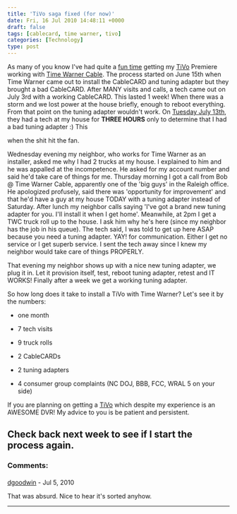 ```yaml
---
title: 'TiVo saga fixed (for now)'
date: Fri, 16 Jul 2010 14:48:11 +0000
draft: false
tags: [cablecard, time warner, tivo]
categories: [Technology]
type: post
---
```


As many of you know I've had quite a [fun time](http://zeusville.wordpress.com/2010/07/13/now-its-getting-personal/) getting my [TiVo](http://zeusville.wordpress.com/2010/07/08/tivo/) Premiere working with [Time Warner Cable](http://zeusville.wordpress.com/2010/07/12/time-warner-cable-on-bbb/). The process started on June 15th when Time Warner came out to install the CableCARD and tuning adapter but they brought a bad CableCARD. After MANY visits and calls, a tech came out on July 3rd with a working CableCARD. This lasted 1 week! When there was a storm and we lost power at the house briefly, enough to reboot everything. From that point on the tuning adapter wouldn't work. On [Tuesday July 13th](http://zeusville.wordpress.com/2010/07/13/now-its-getting-personal/), they had a tech at my house for **THREE HOURS** only to determine that I had a bad tuning adapter :) This

when the shit hit the fan.

Wednesday evening my neighbor, who works for Time Warner as an installer, asked me why I had 2 trucks at my house. I explained to him and he was appalled at the incompetence. He asked for my account number and said he'd take care of things for me. Thursday morning I got a call from Bob @ Time Warner Cable, apparently one of the 'big guys' in the Raleigh office. He apologized profusely, said there was 'opportunity for improvement' and that he'd have a guy at my house TODAY with a tuning adapter instead of Saturday. After lunch my neighbor calls saying 'I've got a brand new tuning adapter for you. I'll install it when I get home'. Meanwhile, at 2pm I get a TWC truck roll up to the house. I ask him why he's here (since my neighbor has the job in his queue). The tech said, I was told to get up here ASAP because you need a tuning adapter. YAY! for communication. Either I get no service or I get superb service. I sent the tech away since I knew my neighbor would take care of things PROPERLY.

That evening my neighbor shows up with a nice new tuning adapter, we plug it in. Let it provision itself, test, reboot tuning adapter, retest and IT WORKS! Finally after a week we get a working tuning adapter.

So how long does it take to install a TiVo with Time Warner? Let's see it by the numbers:

*   one month

*   7 tech visits

*   9 truck rolls

*   2 CableCARDs

*   2 tuning adapters

*   4 consumer group complaints (NC DOJ, BBB, FCC, WRAL 5 on your side)

If you are planning on getting a [TiVo](http://www.tivo.com) which despite my experience is an AWESOME DVR! My advice to you is be patient and persistent.

Check back next week to see if I start the process again.
---
### Comments:
#### 
[dgoodwin]( "herkel@fnordia.org") - <time datetime="2010-07-16 18:33:00">Jul 5, 2010</time>

That was absurd. Nice to hear it's sorted anyhow.
<hr />

